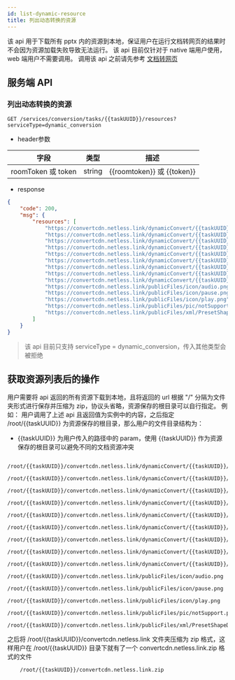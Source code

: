 ```yaml
---
id: list-dynamic-resource
title: 列出动态转换的资源
---
```


该 api 用于下载所有 pptx 内的资源到本地，保证用户在运行文档转网页的结果时不会因为资源加载失败导致无法运行。
该 api 目前仅针对于 native 端用户使用，web 端用户不需要调用。
调用该 api 之前请先参考 [文档转网页](/docs/server/api/server-dynamic-conversion)

## 服务端 API

### 列出动态转换的资源

`GET /services/conversion/tasks/{{taskUUID}}/resources?serviceType=dynamic_conversion`

* header参数

字段 | 类型 | 描述 |
--  | -- | -- |
roomToken 或 token | string | {{roomtoken}} 或 {{token}}|

* response

```JSON
{
    "code": 200,
    "msg": {
        "resources": [
            "https://convertcdn.netless.link/dynamicConvert/{{taskUUID}}/info.json",
            "https://convertcdn.netless.link/dynamicConvert/{{taskUUID}}/layout/layout1.xml",
            "https://convertcdn.netless.link/dynamicConvert/{{taskUUID}}/master/master1.xml",
            "https://convertcdn.netless.link/dynamicConvert/{{taskUUID}}/pptxml/ppt.xml",
            "https://convertcdn.netless.link/dynamicConvert/{{taskUUID}}/resources/resource1.json",
            "https://convertcdn.netless.link/dynamicConvert/{{taskUUID}}/resources/ppt/media/audio1.mp4",
            "https://convertcdn.netless.link/dynamicConvert/{{taskUUID}}/slide/slide1.xml",
            "https://convertcdn.netless.link/dynamicConvert/{{taskUUID}}/slideRef/slideRef1.xml",
            "https://convertcdn.netless.link/dynamicConvert/{{taskUUID}}/theme/theme1.xml",
            "https://convertcdn.netless.link/publicFiles/icon/audio.png",
            "https://convertcdn.netless.link/publicFiles/icon/pause.png",
            "https://convertcdn.netless.link/publicFiles/icon/play.png",
            "https://convertcdn.netless.link/publicFiles/pic/notSupport.png",
            "https://convertcdn.netless.link/publicFiles/xml/PresetShapeDefinitions.xml"
        ]
    }
}
```

> 该 api 目前只支持 serviceType = dynamic_conversion，传入其他类型会被拒绝

## 获取资源列表后的操作

用户需要将 api 返回的所有资源下载到本地，且将返回的 url 根据 "/" 分隔为文件夹形式进行保存并压缩为 zip，协议头省略，资源保存的根目录可以自行指定。
例如：
用户调用了上述 api 且返回值为实例中的内容，之后指定 /root/{{taskUUID}} 为资源保存的根目录，那么用户的文件目录结构为：

* {{taskUUID}} 为用户传入的路径中的 param，使用 {{taskUUID}} 作为资源保存的根目录可以避免不同的文档资源冲突

```
    /root/{{taskUUID}}/convertcdn.netless.link/dynamicConvert/{{taskUUID}}/info.json
    /root/{{taskUUID}}/convertcdn.netless.link/dynamicConvert/{{taskUUID}}/layout/layout1.xml
    /root/{{taskUUID}}/convertcdn.netless.link/dynamicConvert/{{taskUUID}}/master/master1.xml
    /root/{{taskUUID}}/convertcdn.netless.link/dynamicConvert/{{taskUUID}}/pptxml/ppt.xml
    /root/{{taskUUID}}/convertcdn.netless.link/dynamicConvert/{{taskUUID}}/resources/resource1.json
    /root/{{taskUUID}}/convertcdn.netless.link/dynamicConvert/{{taskUUID}}/resources/ppt/media/audio1.mp4
    /root/{{taskUUID}}/convertcdn.netless.link/dynamicConvert/{{taskUUID}}/slide/slide1.xml
    /root/{{taskUUID}}/convertcdn.netless.link/dynamicConvert/{{taskUUID}}/slideRef/slideRef1.xml
    /root/{{taskUUID}}/convertcdn.netless.link/dynamicConvert/{{taskUUID}}/theme/theme1.xml
    /root/{{taskUUID}}/convertcdn.netless.link/publicFiles/icon/audio.png
    /root/{{taskUUID}}/convertcdn.netless.link/publicFiles/icon/pause.png
    /root/{{taskUUID}}/convertcdn.netless.link/publicFiles/icon/play.png
    /root/{{taskUUID}}/convertcdn.netless.link/publicFiles/pic/notSupport.png
    /root/{{taskUUID}}/convertcdn.netless.link/publicFiles/xml/PresetShapeDefinitions.xml
```

之后将 /root/{{taskUUID}}/convertcdn.netless.link 文件夹压缩为 zip 格式，这样用户在 /root/{{taskUUID}} 目录下就有了一个 convertcdn.netless.link.zip 格式的文件

```
    /root/{{taskUUID}}/convertcdn.netless.link.zip
```
